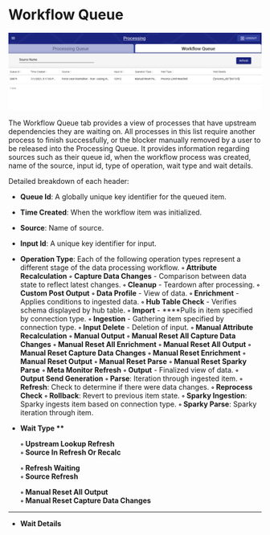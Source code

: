 # Workflow Queue

![Sample Workflow Queue](../../.gitbook/assets/image%20%28364%29.png)

The Workflow Queue tab provides a view of processes that have upstream dependencies they are waiting on. All processes in this list require another process to finish successfully, or the blocker manually removed by a user to be released into the Processing Queue. It provides information regarding sources such as their queue id, when the workflow process was created, name of the source, input id, type of operation, wait type and wait details. 

Detailed breakdown of each header:

* **Queue Id**: A globally unique key identifier for the queued item.
* **Time Created**: When the workflow item was initialized.
* **Source**: Name of source.
* **Input Id**: A unique key identifier for input.
* **Operation Type**: Each of the following operation types represent a different stage of the data processing workflow. **◦ Attribute Recalculation** _**◦**_ **Capture Data Changes** - Comparison between data state to reflect latest changes. **◦ Cleanup** - Teardown after processing. **◦ Custom Post Output** **◦ Data Profile** - View of data. **◦ Enrichment** - Applies conditions to ingested data. **◦ Hub Table Check** - Verifies schema displayed by hub table. **◦ Import** - ****Pulls in item specified by connection type.  **◦ Ingestion** - Gathering item specified by connection type. **◦ Input Delete** - Deletion of input. **◦ Manual Attribute Recalculation** **◦ Manual Output** **◦ Manual Reset All Capture Data Changes** **◦ Manual Reset All Enrichment** **◦ Manual Reset All Output** **◦ Manual Reset Capture Data Changes** **◦ Manual Reset Enrichment** **◦ Manual Reset Output** **◦ Manual Reset Parse** **◦ Manual Reset Sparky Parse** **◦ Meta Monitor Refresh** **◦ Output** - Finalized view of data. **◦ Output Send Generation** **◦ Parse**: Iteration through ingested item. **◦ Refresh**: Check to determine if there were data changes. **◦ Reprocess Check** **◦ Rollback**: Revert to previous item state. **◦ Sparky Ingestion**: Sparky ingests item based on connection type. **◦ Sparky Parse**: Sparky iteration through item.
* **Wait Type \*\***

  **◦ Upstream Lookup Refresh**  
  **◦ Source In Refresh Or Recalc**

  **◦ Refresh Waiting**  
  **◦ Source Refresh**

  **◦ Manual Reset All Output**  
  **◦ Manual Reset Capture Data Changes**

 ****

* **Wait Details**

